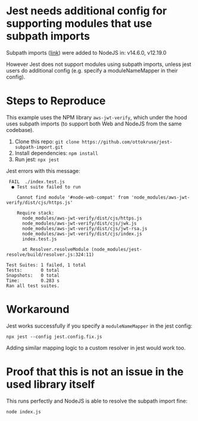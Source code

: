 # Jest needs additional config for supporting modules that use subpath imports

Subpath imports ([link](https://nodejs.org/api/packages.html#subpath-imports)) were added to NodeJS in: v14.6.0, v12.19.0

However Jest does not support modules using subpath imports, unless jest users do additional config (e.g. specify a moduleNameMapper in their config).

# Steps to Reproduce

This example uses the NPM library `aws-jwt-verify`, which under the hood uses subpath imports (to support both Web and NodeJS from the same codebase).

1. Clone this repo: `git clone https://github.com/ottokruse/jest-subpath-import.git`
1. Install dependencies: `npm install`
1. Run jest: `npx jest`

Jest errors with this message:

```
 FAIL  ./index.test.js
  ● Test suite failed to run

    Cannot find module '#node-web-compat' from 'node_modules/aws-jwt-verify/dist/cjs/https.js'

    Require stack:
      node_modules/aws-jwt-verify/dist/cjs/https.js
      node_modules/aws-jwt-verify/dist/cjs/jwk.js
      node_modules/aws-jwt-verify/dist/cjs/jwt-rsa.js
      node_modules/aws-jwt-verify/dist/cjs/index.js
      index.test.js

      at Resolver.resolveModule (node_modules/jest-resolve/build/resolver.js:324:11)

Test Suites: 1 failed, 1 total
Tests:       0 total
Snapshots:   0 total
Time:        0.283 s
Ran all test suites.
```

# Workaround

Jest works successfully if you specify a `moduleNameMapper` in the jest config:

`npx jest --config jest.config.fix.js`

Adding similar mapping logic to a custom resolver in jest would work too.

# Proof that this is not an issue in the used library itself

This runs perfectly and NodeJS is able to resolve the subpath import fine:

`node index.js`
